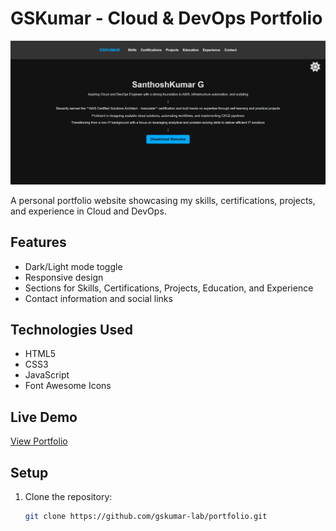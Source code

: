 # GSKumar - Cloud & DevOps Portfolio

![Portfolio Screenshot](./images/screenshot.png)

A personal portfolio website showcasing my skills, certifications, projects, and experience in Cloud and DevOps.

## Features
- Dark/Light mode toggle
- Responsive design
- Sections for Skills, Certifications, Projects, Education, and Experience
- Contact information and social links

## Technologies Used
- HTML5
- CSS3
- JavaScript
- Font Awesome Icons

## Live Demo
[View Portfolio](https://gskumar.tech)

## Setup
1. Clone the repository:
   ```bash
   git clone https://github.com/gskumar-lab/portfolio.git